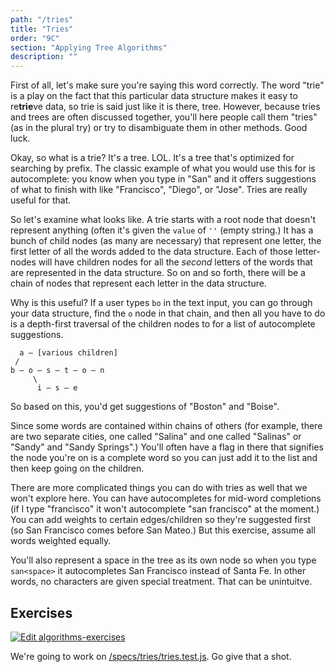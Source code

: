 ```yaml
---
path: "/tries"
title: "Tries"
order: "9C"
section: "Applying Tree Algorithms"
description: ""
---
```


First of all, let's make sure you're saying this word correctly. The word "trie" is a play on the fact that this particular data structure makes it easy to re**trie**ve data, so trie is said just like it is there, tree. However, because tries and trees are often discussed together, you'll here people call them "tries" (as in the plural try) or try to disambiguate them in other methods. Good luck.

Okay, so what is a trie? It's a tree. LOL. It's a tree that's optimized for searching by prefix. The classic example of what you would use this for is autocomplete: you know when you type in "San" and it offers suggestions of what to finish with like "Francisco", "Diego", or "Jose". Tries are really useful for that.

So let's examine what looks like. A trie starts with a root node that doesn't represent anything (often it's given the `value` of `''` (empty string.) It has a bunch of child nodes (as many are necessary) that represent one letter, the first letter of all the words added to the data structure. Each of those letter-nodes will have children nodes for all the _second_ letters of the words that are represented in the data structure. So on and so forth, there will be a chain of nodes that represent each letter in the data structure.

Why is this useful? If a user types `bo` in the text input, you can go through your data structure, find the `o` node in that chain, and then all you have to do is a depth-first traversal of the children nodes to for a list of autocomplete suggestions.

```
  a – [various children]
 /
b – o – s – t – o – n
     \
      i – s – e
```

So based on this, you'd get suggestions of "Boston" and "Boise".

Since some words are contained within chains of others (for example, there are two separate cities, one called "Salina" and one called "Salinas" or "Sandy" and "Sandy Springs".) You'll often have a flag in there that signifies the node you're on is a complete word so you can just add it to the list and then keep going on the children.

There are more complicated things you can do with tries as well that we won't explore here. You can have autocompletes for mid-word completions (if I type "francisco" it won't autocomplete "san francisco" at the moment.) You can add weights to certain edges/children so they're suggested first (so San Francisco comes before San Mateo.) But this exercise, assume all words weighted equally.

You'll also represent a space in the tree as its own node so when you type `san<space>` it autocompletes San Francisco instead of Santa Fe. In other words, no characters are given special treatment. That can be unintuitve.

## Exercises

[![Edit algorithms-exercises](https://codesandbox.io/static/img/play-codesandbox.svg)][sb]

We're going to work on [/specs/tries/tries.test.js][gh]. Go give that a shot.

[gh]: https://github.com/btholt/algorithms-exercises/blob/main/specs/tries/tries.test.js
[sb]: https://codesandbox.io/s/algorithms-exercises-8kdjr?file=/specs/tries/tries.test.js
